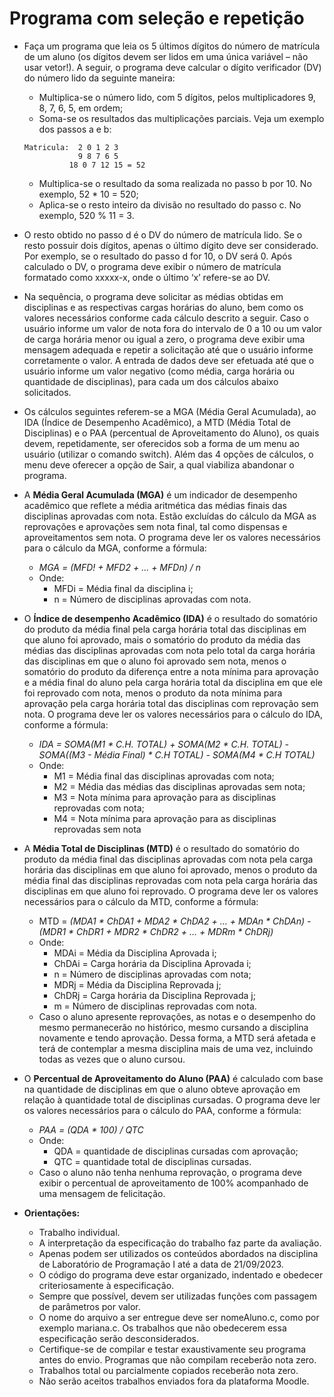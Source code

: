 # Programa com seleção e repetição

- Faça um programa que leia os 5 últimos dígitos do número de matrícula de um aluno (os
dígitos devem ser lidos em uma única variável – não usar vetor!). A seguir, o programa deve
calcular o dígito verificador (DV) do número lido da seguinte maneira:

    - Multiplica-se o número lido, com 5 dígitos, pelos multiplicadores 9, 8, 7, 6, 5, em ordem;
    - Soma-se os resultados das multiplicações parciais. Veja um exemplo dos passos a e b:

    ```
    Matricula:  2 0 1 2 3
                9 8 7 6 5
              18 0 7 12 15 = 52

    ```
    - Multiplica-se o resultado da soma realizada no passo b por 10. No exemplo, 52 * 10 = 520;
    - Aplica-se o resto inteiro da divisão no resultado do passo c. No exemplo, 520 % 11 = 3.

- O resto obtido no passo d é o DV do número de matrícula lido. Se o resto possuir dois dígitos,
apenas o último dígito deve ser considerado. Por exemplo, se o resultado do passo d for 10, o
DV será 0. Após calculado o DV, o programa deve exibir o número de matrícula formatado
como xxxxx-x, onde o último ‘x’ refere-se ao DV.
- Na sequência, o programa deve solicitar as médias obtidas em disciplinas e as respectivas
cargas horárias do aluno, bem como os valores necessários conforme cada cálculo descrito a
seguir. Caso o usuário informe um valor de nota fora do intervalo de 0 a 10 ou um valor de
carga horária menor ou igual a zero, o programa deve exibir uma mensagem adequada e
repetir a solicitação até que o usuário informe corretamente o valor. A entrada de dados deve
ser efetuada até que o usuário informe um valor negativo (como média, carga horária ou
quantidade de disciplinas), para cada um dos cálculos abaixo solicitados.
- Os cálculos seguintes referem-se a MGA (Média Geral Acumulada), ao IDA (Índice de
Desempenho Acadêmico), a MTD (Média Total de Disciplinas) e o PAA (percentual de
Aproveitamento do Aluno), os quais devem, repetidamente, ser oferecidos sob a forma de um
menu ao usuário (utilizar o comando switch). Além das 4 opções de cálculos, o menu deve
oferecer a opção de Sair, a qual viabiliza abandonar o programa.
- A **Média Geral Acumulada (MGA)** é um indicador de desempenho acadêmico que reflete a
média aritmética das médias finais das disciplinas aprovadas com nota. Estão excluídas do
cálculo da MGA as reprovações e aprovações sem nota final, tal como dispensas e
aproveitamentos sem nota. O programa deve ler os valores necessários para o cálculo da
MGA, conforme a fórmula:

    - *MGA = (MFD! + MFD2 + ... + MFDn) / n*
    - Onde:
        - MFDi = Média final da disciplina i;
        - n = Número de disciplinas aprovadas com nota.


- O **Índice de desempenho Acadêmico (IDA)** é o resultado do somatório do produto da média
final pela carga horária total das disciplinas em que aluno foi aprovado, mais o somatório do
produto da média das médias das disciplinas aprovadas com nota pelo total da carga horária
das disciplinas em que o aluno foi aprovado sem nota, menos o somatório do produto da
diferença entre a nota mínima para aprovação e a média final do aluno pela carga horária total
da disciplina em que ele foi reprovado com nota, menos o produto da nota mínima para
aprovação pela carga horária total das disciplinas com reprovação sem nota. O programa deve
ler os valores necessários para o cálculo do IDA, conforme a fórmula:

    - *IDA = SOMA(M1 * C.H. TOTAL) + SOMA(M2 * C.H. TOTAL) - SOMA((M3 - Média Final) * C.H TOTAL) - SOMA(M4 * C.H TOTAL)*
    - Onde:
        - M1 = Média final das disciplinas aprovadas com nota;
        - M2 = Média das médias das disciplinas aprovadas sem nota;
        - M3 = Nota mínima para aprovação para as disciplinas reprovadas com nota;
        - M4 = Nota mínima para aprovação para as disciplinas reprovadas sem nota


- A **Média Total de Disciplinas (MTD)** é o resultado do somatório do produto da média final
das disciplinas aprovadas com nota pela carga horária das disciplinas em que aluno foi
aprovado, menos o produto da média final das disciplinas reprovadas com nota pela carga
horária das disciplinas em que aluno foi reprovado. O programa deve ler os valores
necessários para o cálculo da MTD, conforme a fórmula:

    - MTD = *(MDA1 * ChDA1 + MDA2 * ChDA2 + … + MDAn * ChDAn) - (MDR1 * ChDR1 + MDR2 * ChDR2 + … + MDRm * ChDRj)*
    - Onde:
        - MDAi = Média da Disciplina Aprovada i;
        - ChDAi = Carga horária da Disciplina Aprovada i;
        - n = Número de disciplinas aprovadas com nota;
        - MDRj = Média da Disciplina Reprovada j;
        - ChDRj = Carga horária da Disciplina Reprovada j;
        - m = Número de disciplinas reprovadas com nota.
    - Caso o aluno apresente reprovações, as notas e o desempenho do mesmo permanecerão no histórico, mesmo cursando a disciplina novamente e tendo aprovação. Dessa forma, a MTD será afetada e terá de contemplar a mesma disciplina mais de uma vez, incluindo todas as vezes que o aluno cursou.


- O **Percentual de Aproveitamento do Aluno (PAA)** é calculado com base na quantidade de disciplinas em que o aluno obteve aprovação em relação à quantidade total de disciplinas cursadas. O programa deve ler os valores necessários para o cálculo do PAA, conforme a fórmula:
    - *PAA = (QDA * 100) / QTC*
    - Onde:
        - QDA = quantidade de disciplinas cursadas com aprovação;
        - QTC = quantidade total de disciplinas cursadas.
    - Caso o aluno não tenha nenhuma reprovação, o programa deve exibir o percentual de aproveitamento de 100% acompanhado de uma mensagem de felicitação.


- **Orientações:**
    - Trabalho individual.
    - A interpretação da especificação do trabalho faz parte da avaliação.
    - Apenas podem ser utilizados os conteúdos abordados na disciplina de Laboratório de Programação I até a data de 21/09/2023.
    - O código do programa deve estar organizado, indentado e obedecer criteriosamente à especificação.
    - Sempre que possível, devem ser utilizadas funções com passagem de parâmetros por valor.
    - O nome do arquivo a ser entregue deve ser nomeAluno.c, como por exemplo mariana.c. Os trabalhos que não obedecerem essa especificação serão desconsiderados.
    - Certifique-se de compilar e testar exaustivamente seu programa antes do envio. Programas que não compilam receberão nota zero.
    - Trabalhos total ou parcialmente copiados receberão nota zero.
    - Não serão aceitos trabalhos enviados fora da plataforma Moodle.
